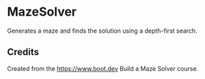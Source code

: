 # MazeSolver

Generates a maze and finds the solution using a depth-first search.

## Credits

Created from the https://www.boot.dev Build a Maze Solver course.